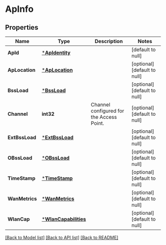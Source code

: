 # ApInfo

## Properties
Name | Type | Description | Notes
------------ | ------------- | ------------- | -------------
**ApId** | [***ApIdentity**](ApIdentity.md) |  | [default to null]
**ApLocation** | [***ApLocation**](ApLocation.md) |  | [optional] [default to null]
**BssLoad** | [***BssLoad**](BssLoad.md) |  | [optional] [default to null]
**Channel** | **int32** | Channel configured for the Access Point. | [optional] [default to null]
**ExtBssLoad** | [***ExtBssLoad**](ExtBssLoad.md) |  | [optional] [default to null]
**OBssLoad** | [***OBssLoad**](OBssLoad.md) |  | [optional] [default to null]
**TimeStamp** | [***TimeStamp**](TimeStamp.md) |  | [optional] [default to null]
**WanMetrics** | [***WanMetrics**](WanMetrics.md) |  | [optional] [default to null]
**WlanCap** | [***WlanCapabilities**](WlanCapabilities.md) |  | [optional] [default to null]

[[Back to Model list]](../README.md#documentation-for-models) [[Back to API list]](../README.md#documentation-for-api-endpoints) [[Back to README]](../README.md)


